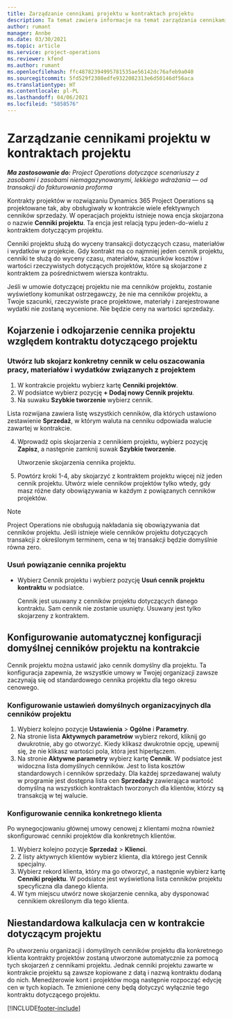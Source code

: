 ```yaml
---
title: Zarządzanie cennikami projektu w kontraktach projektu
description: Ta temat zawiera informacje na temat zarządzania cennikami projektu przy kontraktach dotyczących projektów.
author: rumant
manager: Annbe
ms.date: 03/30/2021
ms.topic: article
ms.service: project-operations
ms.reviewer: kfend
ms.author: rumant
ms.openlocfilehash: ffc48782394995781535ae56142dc76afeb9a040
ms.sourcegitcommit: 5fd529f2308edfe9322082313e6d50146df56aca
ms.translationtype: HT
ms.contentlocale: pl-PL
ms.lasthandoff: 04/06/2021
ms.locfileid: "5858576"
---
```

# <a name="manage-project-price-lists-on-project-contracts"></a>Zarządzanie cennikami projektu w kontraktach projektu

_**Ma zastosowanie do:** Project Operations dotyczące scenariuszy z zasobami i zasobami niemagazynowanymi, lekkiego wdrażania — od transakcji do fakturowania proforma_

Kontrakty projektów w rozwiązaniu Dynamics 365 Project Operations są projektowane tak, aby obsługiwały w kontrakcie wiele efektywnych cenników sprzedaży. W operacjach projektu istnieje nowa encja skojarzona o nazwie **Cenniki projektu**. Ta encja jest relacją typu jeden-do-wielu z kontraktem dotyczącym projektu.

Cenniki projektu służą do wyceny transakcji dotyczących czasu, materiałów i wydatków w projekcie. Gdy kontrakt ma co najmniej jeden cennik projektu, cenniki te służą do wyceny czasu, materiałów, szacunków kosztów i wartości rzeczywistych dotyczących projektów, które są skojarzone z kontraktem za pośrednictwem wiersza kontraktu.

Jeśli w umowie dotyczącej projektu nie ma cenników projektu, zostanie wyświetlony komunikat ostrzegawczy, że nie ma cenników projektu, a Twoje szacunki, rzeczywiste prace projektowe, materiały i zarejestrowane wydatki nie zostaną wycenione. Nie będzie ceny na wartości sprzedaży.

## <a name="associate-or-unassociate-a-project-price-list-on-a-project-contract"></a>Kojarzenie i odkojarzenie cennika projektu względem kontraktu dotyczącego projektu

### <a name="create-or-associate-a-specific-price-list-for-estimating-project-based-work-material-and-expenses"></a>Utwórz lub skojarz konkretny cennik w celu oszacowania pracy, materiałów i wydatków związanych z projektem

1. W kontrakcie projektu wybierz kartę **Cenniki projektów**.
2. W podsiatce wybierz pozycję **+ Dodaj nowy Cennik projektu**.
3. Na suwaku **Szybkie tworzenie** wybierz cennik. 

  Lista rozwijana zawiera listę wszystkich cenników, dla których ustawiono zestawienie **Sprzedaż**, w którym waluta na cenniku odpowiada walucie zawartej w kontrakcie.
  
4. Wprowadź opis skojarzenia z cennikiem projektu, wybierz pozycję **Zapisz**, a następnie zamknij suwak **Szybkie tworzenie**.

   Utworzenie skojarzenia cennika projektu.
   
5. Powtórz kroki 1-4, aby skojarzyć z kontraktem projektu więcej niż jeden cennik projektu. Utwórz wiele cenników projektów tylko wtedy, gdy masz różne daty obowiązywania w każdym z powiązanych cenników projektów.

> [!NOTE]
> Project Operations nie obsługują nakładania się obowiązywania dat cenników projektu. Jeśli istnieje wiele cenników projektu dotyczących transakcji z określonym terminem, cena w tej transakcji będzie domyślnie równa zero.

### <a name="remove-a-project-price-list-association"></a>Usuń powiązanie cennika projektu

- Wybierz Cennik projektu i wybierz pozycję **Usuń cennik projektu kontraktu** w podsiatce. 

  Cennik jest usuwany z cenników projektu dotyczących danego kontraktu. Sam cennik nie zostanie usunięty. Usuwany jest tylko skojarzeny z kontraktem.

## <a name="set-up-automatic-defaulting-of-project-price-lists-on-a-contract"></a>Konfigurowanie automatycznej konfiguracji domyślnej cenników projektu na kontrakcie

Cennik projektu można ustawić jako cennik domyślny dla projektu. Ta konfiguracja zapewnia, że wszystkie umowy w Twojej organizacji zawsze zaczynają się od standardowego cennika projektu dla tego okresu cenowego.

### <a name="set-up-the-organizational-default-for-project-price-lists"></a>Konfigurowanie ustawień domyślnych organizacyjnych dla cenników projektu

1. Wybierz kolejno pozycje **Ustawienia** > **Ogólne** i **Parametry**.
2. Na stronie lista **Aktywnych parametrów** wybierz rekord, kliknij go dwukrotnie, aby go otworzyć. Kiedy klikasz dwukrotnie opcję, upewnij się, że nie klikasz wartości pola, która jest hiperłączem. 
3. Na stronie **Aktywne parametry** wybierz kartę **Cennik**. W podsiatce jest widoczna lista domyślnych cenników. Jest to lista kosztów standardowych i cenników sprzedaży. Dla każdej sprzedawanej waluty w programie jest dostępna lista cen **Sprzedaży** zawierająca wartość domyślną na wszystkich kontraktach tworzonych dla klientów, którzy są transakcją w tej walucie.

### <a name="set-up-a-customer-specific-project-price-list"></a>Konfigurowanie cennika konkretnego klienta

Po wynegocjowaniu głównej umowy cenowej z klientami można również skonfigurować cenniki projektów dla konkretnych klientów.

1. Wybierz kolejno pozycje **Sprzedaż** > **Klienci**.
2. Z listy aktywnych klientów wybierz klienta, dla którego jest Cennik specjalny.
3. Wybierz rekord klienta, który ma go otworzyć, a następnie wybierz kartę **Cenniki projektu**. W podsiatce jest wyświetlona lista cenników projektu specyficzna dla danego klienta. 
4. W tym miejscu utwórz nowe skojarzenie cennika, aby dysponować cennikiem określonym dla tego klienta.

## <a name="custom-pricing-on-a-project-contract"></a>Niestandardowa kalkulacja cen w kontrakcie dotyczącym projektu

Po utworzeniu organizacji i domyślnych cenników projektu dla konkretnego klienta kontrakty projektów zostaną utworzone automatycznie za pomocą tych skojarzeń z cennikami projektu. Jednak cenniki projektu zawarte w kontrakcie projektu są zawsze kopiowane z datą i nazwą kontraktu dodaną do nich. Menedżerowie kont i projektów mogą następnie rozpocząć edycję cen w tych kopiach. Te zmienione ceny będą dotyczyć wyłącznie tego kontraktu dotyczącego projektu.


[!INCLUDE[footer-include](../includes/footer-banner.md)]
